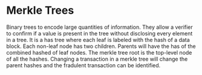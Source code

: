 # Merkle Trees

Binary trees to encode large quantities of information. They allow a verifier to confirm if a value is present in the tree without disclosing every element in a tree. It is a has tree where each leaf is labeled with the hash of a data block.
Each non-leaf node has two children. Parents will have the has of the combined hashed of leaf nodes.
The merkle tree root is the top-level node of all the hashes.
Changing a transaction in a merkle tree will change the parent hashes and the fradulent transaction can be identified.
